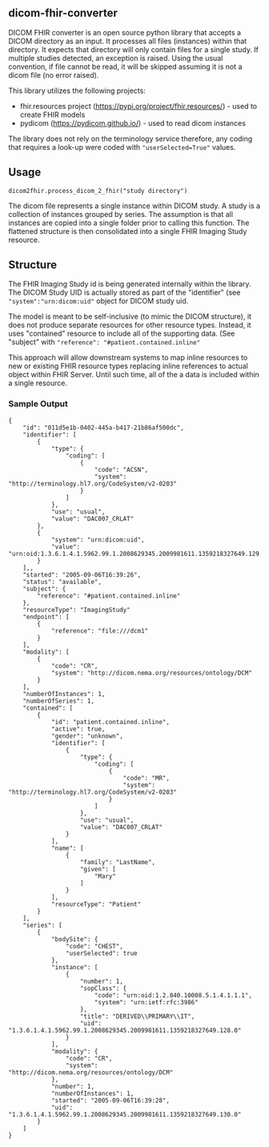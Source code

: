 ## dicom-fhir-converter
DICOM FHIR converter is an open source python library that accepts a DICOM directory as an input.
It processes all files (instances) within that directory. It expects that directory will only contain files for a single study.
If multiple studies detected, an exception is raised. 
Using the usual convention, if file cannot be read, it will be skipped assuming it is not a dicom file (no error raised).

This library utilizes the following projects:
- fhir.resources project (https://pypi.org/project/fhir.resources/) - used to create FHIR models
- pydicom (https://pydicom.github.io/) - used to read dicom instances

The library does not rely on the terminology service therefore, any coding that requires a look-up were coded with ```"userSelected=True"``` values.

## Usage

```
dicom2fhir.process_dicom_2_fhir("study directory")
```

The dicom file represents a single instance within DICOM study. A study is a collection of instances grouped by series.
The assumption is that all instances are copied into a single folder prior to calling this function. The flattened structure is then consolidated into a single FHIR Imaging Study resource.

## Structure 
The FHIR Imaging Study id is being generated internally within the library. 
The DICOM Study UID is actually stored as part of the "identifier" (see ```"system":"urn:dicom:uid"``` object for DICOM study uid.

The model is meant to be self-inclusive (to mimic the DICOM structure), it does not produce separate resources for other resource types.
Instead, it uses "contained" resource to include all of the supporting data. (See "subject" with ```"reference": "#patient.contained.inline"```

This approach will allow downstream systems to map inline resources to new or existing FHIR resource types replacing inline references to actual object within FHIR Server.
Until such time, all of the a data is included within a single resource.

### Sample Output
```
{
    "id": "011d5e1b-0402-445a-b417-21b86af500dc",
    "identifier": [
        {
            "type": {
                "coding": [
                    {
                        "code": "ACSN",
                        "system": "http://terminology.hl7.org/CodeSystem/v2-0203"
                    }
                ]
            },
            "use": "usual",
            "value": "DAC007_CRLAT"
        },
        {
            "system": "urn:dicom:uid",
            "value": "urn:oid:1.3.6.1.4.1.5962.99.1.2008629345.2009981611.1359218327649.129.0"
        }
    ],,
    "started": "2005-09-06T16:39:26",
    "status": "available",
    "subject": {
        "reference": "#patient.contained.inline"
    },
    "resourceType": "ImagingStudy"
    "endpoint": [
        {
            "reference": "file:///dcm1"
        }
    ],
    "modality": [
        {
            "code": "CR",
            "system": "http://dicom.nema.org/resources/ontology/DCM"
        }
    ],
    "numberOfInstances": 1,
    "numberOfSeries": 1,
    "contained": [
        {
            "id": "patient.contained.inline",
            "active": true,
            "gender": "unknown",
            "identifier": [
                {
                    "type": {
                        "coding": [
                            {
                                "code": "MR",
                                "system": "http://terminology.hl7.org/CodeSystem/v2-0203"
                            }
                        ]
                    },
                    "use": "usual",
                    "value": "DAC007_CRLAT"
                }
            ],
            "name": [
                {
                    "family": "LastName",
                    "given": [
                        "Mary"
                    ]
                }
            ],
            "resourceType": "Patient"
        }
    ],
    "series": [
        {
            "bodySite": {
                "code": "CHEST",
                "userSelected": true
            },
            "instance": [
                {
                    "number": 1,
                    "sopClass": {
                        "code": "urn:oid:1.2.840.10008.5.1.4.1.1.1",
                        "system": "urn:ietf:rfc:3986"
                    },
                    "title": "DERIVED\\PRIMARY\\IT",
                    "uid": "1.3.6.1.4.1.5962.99.1.2008629345.2009981611.1359218327649.128.0"
                }
            ],
            "modality": {
                "code": "CR",
                "system": "http://dicom.nema.org/resources/ontology/DCM"
            },
            "number": 1,
            "numberOfInstances": 1,
            "started": "2005-09-06T16:39:28",
            "uid": "1.3.6.1.4.1.5962.99.1.2008629345.2009981611.1359218327649.130.0"
        }
    ]
}
```



